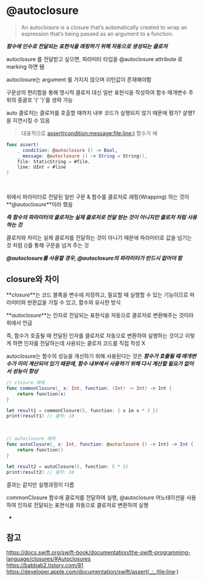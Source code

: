 # @autoclosure

> An autoclosure is a closure that’s automatically created to wrap an expression that’s being passed as an argument to a function.
> <br/>

**_함수에 인수로 전달되는 표현식을 래핑하기 위해 자동으로 생성되는 클로저_**
<br/>

autoclosure 를 전달받고 싶으면, 파라미터 타입을 @autoclosure attribute 로 marking 하면 됌
<br/>

autoclosure는 argument 를 가지지 않으며 리턴값이 존재해야함
<br/>

구문상의 편리함을 통해 명시적 클로저 대신 일반 표현식을 작성하여 함수 매개변수 주위의 중괄호 '(' ')'를 생략 가능
<br/>

auto 클로저는 클로저를 호출할 때까지 내부 코드가 실행되지 않기 때문에 평가? 살행?을 지연시킬 수 있음
<br/>

> 대표적으로 [assert(condition:message:file:line:)](<https://developer.apple.com/documentation/swift/assert(_:_:file:line:)>) 함수가 예
> <br/>

```swift
func assert(
    _ condition: @autoclosure () -> Bool,
    _ message: @autoclosure () -> String = String(),
    file: StaticString = #file,
    line: UInt = #line
)
```

<br/>

위에서 파라미터로 전달된 일반 구문 & 함수를 클로저로 래핑(Wrapping) 하는 것이 **_@autoclosure_**이라 했음
<br/>

**_즉 함수의 파라미터의 클로저는 실제 클로저로 전달 받는 것이 아니지만 클로저 처럼 사용하는 것_**
<br/>

클로저와 차이는 실제 클로저를 전달하는 것이 아니기 때문에 파라미터로 값을 넘기는 것 처럼 ()를 통해 구문을 넘겨 주는 것
<br/>

**_@autoclosure를 사용할 경우, @autoclosure의 파라미터가 반드시 없어야 함_**
<br/>

## closure와 차이

**_closure_**는 코드 블록을 변수에 저장하고, 필요할 때 실행할 수 있는 기능이므로 파라미터와 반환값을 가질 수 있고, 함수와 유사한 방식
<br/>

**_autoclosure_**는 인자로 전달되는 표현식을 자동으로 클로저로 변환해주는 것이라 위에서 언급
<br/>

즉, 함수가 호출될 때 전달된 인자를 클로저로 자동으로 변환하여 실행하는 것이고 이렇게 하면 인자를 전달하는데 사용되는 클로저 코드를 직접 작성 X
<br/>

autoclosure는 함수의 성능을 개선하기 위해 사용된다는 것은 **_함수가 호출될 때 매개변수가 이미 계산되어 있기 때문에, 함수 내부에서 사용하기 위해 다시 계산할 필요가 없어서 성능이 향상_**
<br/>

```swift
// closure 예제
func commonClosure(_ x: Int, function: (Int) -> Int) -> Int {
    return function(x)
}

let result1 = commonClosure(5, function: { x in x * 2 })
print(result1) // 출력: 10
```

<br/>

```swift
// autoclosure 예제
func autoClosure(_ x: Int, function: @autoclosure () -> Int) -> Int {
    return function()
}

let result2 = autoClosure(5, function: 5 * 2)
print(result2) // 출력: 10
```

결과는 같지만 실행과정이 다름
<br/>

commonClosure 함수에 클로저를 전달하여 실행, @autoclosure 어노테이션을 사용하여 인자로 전달되는 표현식을 자동으로 클로저로 변환하여 실행
<br/>

-

## 참고

https://docs.swift.org/swift-book/documentation/the-swift-programming-language/closures/#Autoclosures
<br/>
https://babbab2.tistory.com/81
<br/>
https://developer.apple.com/documentation/swift/assert(_:_:file:line:)
<br/>
